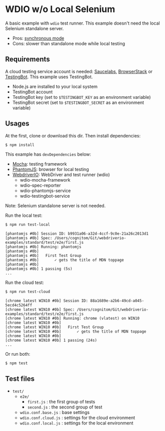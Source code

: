 # WDIO w/o Local Selenium

A basic example with `wdio` test runner. This example doesn't need the local Selenium standalone server.

- Pros: [synchronous mode](http://webdriver.io/guide/getstarted/v4.html#It’s-all-synchronous)
- Cons: slower than standalone mode while local testing

## Requirements

A cloud testing service account is needed: [Saucelabs](https://www.saucelabs.com/), [BrowserStack](https://www.browserstack.com/) or [TestingBot](https://testingbot.com/). This example uses TestingBot.

- Node.js are installed to your local system
- TestingBot account
- TestingBot key (set to `$TESTINGBOT_KEY` as an environment variable)
- TestingBot secret (set to `$TESTINGBOT_SECRET` as an environment variable)

## Usages

At the first, clone or download this dir. Then install dependencies:

```bash
$ npm install
```

This example has `devDependencies` below:

- [Mocha](https://mochajs.org/): testing framework
- [PhantomJS](http://phantomjs.org/): browser for local testing
- [WebdriverIO](http://webdriver.io/): WebDriver and test runner (wdio)
  - wdio-mocha-framework
  - wdio-spec-reporter
  - wdio-phantomjs-service
  - wdio-testingbot-service

Note: Selenium standalone server is not needed.

Run the local test:

```bash
$ npm run test-local
```

```
[phantomjs #0b] Session ID: b9931a06-a32d-4ccf-9c0e-21a26c2013d1
[phantomjs #0b] Spec: /Users/cognitom/Git/webdriverio-examples/standard/test/e2e/first.js
[phantomjs #0b] Running: phantomjs
[phantomjs #0b]
[phantomjs #0b]   First Test Group
[phantomjs #0b]       ✓ gets the title of MDN toppage
[phantomjs #0b]
[phantomjs #0b] 1 passing (5s)
...
```

Run the cloud test:

```bash
$ npm run test-cloud
```

```
[chrome latest WIN10 #0b] Session ID: 88a1689e-a2b6-49cd-a045-5ecd4c5264ff
[chrome latest WIN10 #0b] Spec: /Users/cognitom/Git/webdriverio-examples/standard/test/e2e/first.js
[chrome latest WIN10 #0b] Running: chrome (vlatest) on WIN10
[chrome latest WIN10 #0b]
[chrome latest WIN10 #0b]   First Test Group
[chrome latest WIN10 #0b]       ✓ gets the title of MDN toppage
[chrome latest WIN10 #0b]
[chrome latest WIN10 #0b] 1 passing (24s)
...
```

Or run both:

```bash
$ npm test
```

## Test files

- `test/`
  - `e2e/`
    - `first.js` : the first group of tests
    - `second.js` : the second group of test
  - `wdio.conf.base.js` : base settings
  - `wdio.conf.cloud.js` : settings for the cloud environment
  - `wdio.conf.local.js` : settings for the local environment
